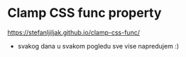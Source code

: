# Clamp CSS func property

https://stefanljiljak.github.io/clamp-css-func/

- svakog dana u svakom pogledu sve vise napredujem :)
